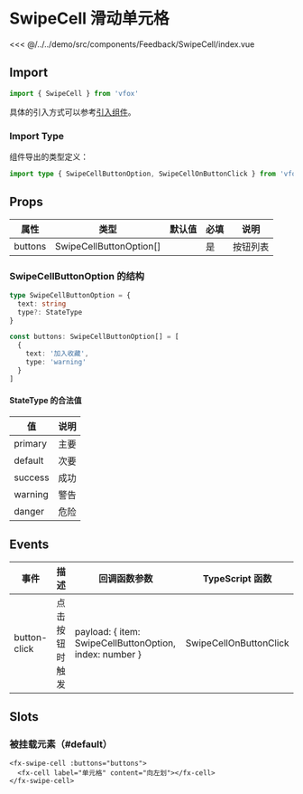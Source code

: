 # SwipeCell 滑动单元格

<CodeDemo name="SwipeCell">

<<< @/../../demo/src/components/Feedback/SwipeCell/index.vue

</CodeDemo>

## Import

```js
import { SwipeCell } from 'vfox'
```

具体的引入方式可以参考[引入组件](../guide/import.md)。

### Import Type

组件导出的类型定义：

```ts
import type { SwipeCellButtonOption, SwipeCellOnButtonClick } from 'vfox'
```

## Props

| 属性    | 类型                    | 默认值 | 必填 | 说明     |
| ------- | ----------------------- | ------ | ---- | -------- |
| buttons | SwipeCellButtonOption[] |        | 是   | 按钮列表 |

### SwipeCellButtonOption 的结构

```ts
type SwipeCellButtonOption = {
  text: string
  type?: StateType
}

const buttons: SwipeCellButtonOption[] = [
  {
    text: '加入收藏',
    type: 'warning'
  }
]
```

#### StateType 的合法值

| 值      | 说明 |
| ------- | ---- |
| primary | 主要 |
| default | 次要 |
| success | 成功 |
| warning | 警告 |
| danger  | 危险 |

## Events

| 事件         | 描述           | 回调函数参数                                            | TypeScript 函数        |
| ------------ | -------------- | ------------------------------------------------------- | ---------------------- |
| button-click | 点击按钮时触发 | payload: { item: SwipeCellButtonOption, index: number } | SwipeCellOnButtonClick |

## Slots

### 被挂载元素（#default）

```vue
<fx-swipe-cell :buttons="buttons">
  <fx-cell label="单元格" content="向左划"></fx-cell>
</fx-swipe-cell>
```
